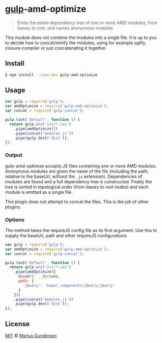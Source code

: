 # [gulp](https://github.com/wearefractal/gulp)-amd-optimize 

> Emits the entire dependency tree of one or more AMD modules, from leaves to root, and names anonymous modules

This module does not combine the modules into a single file. It is up to you to decide how to concat/minify the modules, using for example uglify, closure-compiler or just concatenating it together. 

## Install

```bash
$ npm install --save-dev gulp-amd-optimize
```


## Usage

```js
var gulp = require('gulp');
var amdOptimize = require('gulp-amd-optimize');
var concat = require('gulp-concat');

gulp.task('default', function () {
  return gulp.src('src/*.css')
    .pipe(amdOptimize())
    .pipe(concat('modules.js'))
    .pipe(gulp.dest('dist'));
});
```

### Output

gulp-amd-optimize accepts JS files containing one or more AMD modules. Anonymous modules are given the name of the file (including the path, relative to the baseUrl, without the `.js` extension). Dependencies of modules are found and a full dependency tree is constructed. Finally the tree is sorted in topological order (from leaves to root nodes) and each module is emitted as a single file.

This plugin does not attempt to concat the files. This is the job of other plugins.


### Options

The method takes the requireJS config file as its first argument. Use this to supply the baseUrl, path and other requireJS configurations

```js
var gulp = require('gulp');
var amdOptimize = require('gulp-amd-optimize');
var concat = require('gulp-concat');

gulp.task('default', function () {
  return gulp.src('src/*.css')
    .pipe(amdOptimize({
      baseUrl: __dirname,
      path: {
        'jQuery': 'bower_components/jQuery/jQuery'
      }
    }))
    .pipe(concat('modules.js'))
    .pipe(gulp.dest('dist'));
});
```

## License

[MIT](http://opensource.org/licenses/MIT) © [Marius Gundersen](http://mariusgundersen.net)
